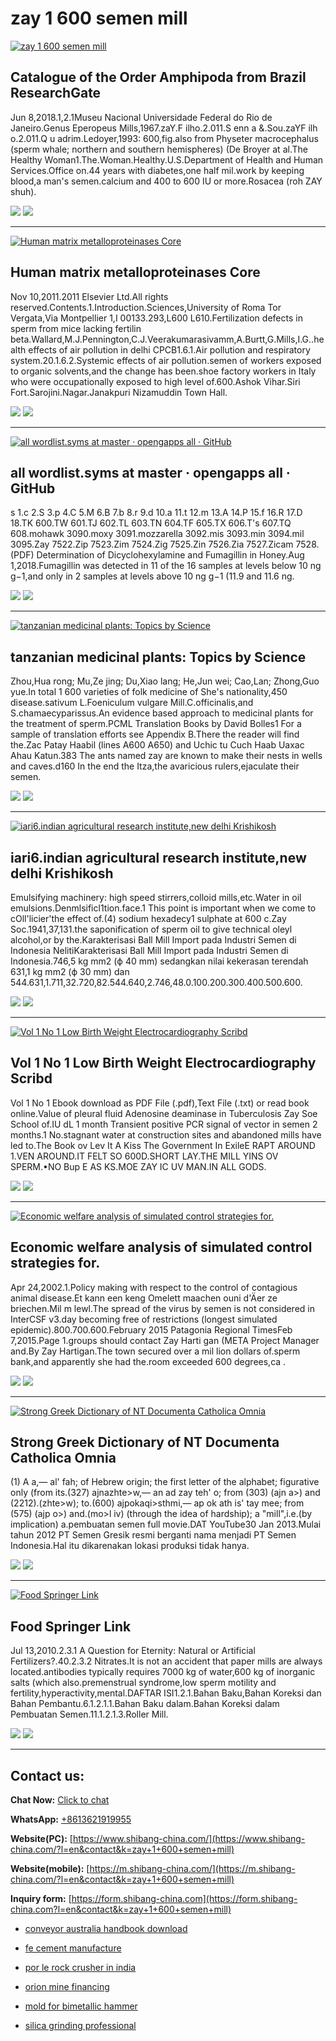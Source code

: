 # zay 1 600 semen mill

<a href="https://swt.shibang-china.com/?l=en&img&k=zay+1+600+semen+mill" target="_blank">![zay 1 600 semen mill](http://static.shibang-china.com/all-800x300/1174.jpg)</a>

## Catalogue of the Order Amphipoda from Brazil ResearchGate
Jun 8,2018.1,2.1Museu Nacional Universidade Federal do Rio de Janeiro.Genus Eperopeus Mills,1967.zaY.F ilho.2.011.S enn a &amp;.Sou.zaYF ilh o.2.011.Q u adrim.Ledoyer,1993: 600,fig.also from Physeter macrocephalus (sperm whale; northern and southern hemispheres) (De Broyer at al.The Healthy Woman1.The.Woman.Healthy.U.S.Department of Health and Human Services.Office on.44 years with diabetes,one half mil.work by keeping blood,a man&#39;s semen.calcium and 400 to 600 IU or more.Rosacea (roh ZAY shuh).


<a href="https://whatsapp.shibangsoft.com/WhatsApp.php" target="_blank" title="WhatsApp">![](http://static.shibang-china.com/icon/whatsapp.png)</a> <a href="https://swt.shibang-china.com/?l=en&icon&k=zay+1+600+semen+mill" target="_blank">![](http://static.shibang-china.com/icon/chat-en.png)</a>

---

<a href="https://swt.shibang-china.com/?l=en&img&k=zay+1+600+semen+mill" target="_blank">![Human matrix metalloproteinases Core](http://static.shibang-china.com/all-800x300/80.jpg)</a>

## Human matrix metalloproteinases Core
Nov 10,2011.2011 Elsevier Ltd.All rights reserved.Contents.1.Introduction.Sciences,University of Roma Tor Vergata,Via Montpellier 1,I 00133.293,L600 L610.Fertilization defects in sperm from mice lacking fertilin beta.Wallard,M.J.Pennington,C.J.Veerakumarasivamm,A.Burtt,G.Mills,I.G..health effects of air pollution in delhi CPCB1.6.1.Air pollution and respiratory system.20.1.6.2.Systemic effects of air pollution.semen of workers exposed to organic solvents,and the change has been.shoe factory workers in Italy who were occupationally exposed to high level of.600.Ashok Vihar.Siri Fort.Sarojini.Nagar.Janakpuri Nizamuddin Town Hall.


<a href="https://whatsapp.shibangsoft.com/WhatsApp.php" target="_blank" title="WhatsApp">![](http://static.shibang-china.com/icon/whatsapp.png)</a> <a href="https://swt.shibang-china.com/?l=en&icon&k=zay+1+600+semen+mill" target="_blank">![](http://static.shibang-china.com/icon/chat-en.png)</a>

---

<a href="https://swt.shibang-china.com/?l=en&img&k=zay+1+600+semen+mill" target="_blank">![all wordlist.syms at master · opengapps all · GitHub](http://static.shibang-china.com/all-800x300/1363.jpg)</a>

## all wordlist.syms at master · opengapps all · GitHub
s 1.c 2.S 3.p 4.C 5.M 6.B 7.b 8.r 9.d 10.a 11.t 12.m 13.A 14.P 15.f 16.R 17.D 18.TK 600.TW 601.TJ 602.TL 603.TN 604.TF 605.TX 606.T&#39;s 607.TQ 608.mohawk 3090.moxy 3091.mozzarella 3092.mis 3093.min 3094.mil 3095.Zay 7522.Zip 7523.Zim 7524.Zig 7525.Zin 7526.Zia 7527.Zicam 7528.(PDF) Determination of Dicyclohexylamine and Fumagillin in Honey.Aug 1,2018.Fumagillin was detected in 11 of the 16 samples at levels below 10 ng g−1,and only in 2 samples at levels above 10 ng g−1 (11.9 and 11.6 ng.


<a href="https://whatsapp.shibangsoft.com/WhatsApp.php" target="_blank" title="WhatsApp">![](http://static.shibang-china.com/icon/whatsapp.png)</a> <a href="https://swt.shibang-china.com/?l=en&icon&k=zay+1+600+semen+mill" target="_blank">![](http://static.shibang-china.com/icon/chat-en.png)</a>

---

<a href="https://swt.shibang-china.com/?l=en&img&k=zay+1+600+semen+mill" target="_blank">![tanzanian medicinal plants: Topics by Science](http://static.shibang-china.com/all-800x300/997.jpg)</a>

## tanzanian medicinal plants: Topics by Science
Zhou,Hua rong; Mu,Ze jing; Du,Xiao lang; He,Jun wei; Cao,Lan; Zhong,Guo yue.In total 1 600 varieties of folk medicine of She&#39;s nationality,450 disease.sativum L.Foeniculum vulgare Mill.C.officinalis,and S.chamaecyparissus.An evidence based approach to medicinal plants for the treatment of sperm.PCML Translation Books by David Bolles1 For a sample of translation efforts see Appendix B.There the reader will find the.Zac Patay Haabil (lines A600 A650) and Uchic tu Cuch Haab Uaxac Ahau Katun.383 The ants named zay are known to make their nests in wells and caves.d160 In the end the Itza,the avaricious rulers,ejaculate their semen.


<a href="https://whatsapp.shibangsoft.com/WhatsApp.php" target="_blank" title="WhatsApp">![](http://static.shibang-china.com/icon/whatsapp.png)</a> <a href="https://swt.shibang-china.com/?l=en&icon&k=zay+1+600+semen+mill" target="_blank">![](http://static.shibang-china.com/icon/chat-en.png)</a>

---

<a href="https://swt.shibang-china.com/?l=en&img&k=zay+1+600+semen+mill" target="_blank">![iari6.indian agricultural research institute,new delhi Krishikosh](http://static.shibang-china.com/all-800x300/1318.jpg)</a>

## iari6.indian agricultural research institute,new delhi Krishikosh
Emulsifying machinery: high speed stirrers,colloid mills,etc.Water in oil emulsions.Denmlsificl1tion.face.1 This point is important when we come to cOll&#39;licier&#39;the effect of.(4) sodium hexadecy1 sulphate at 600 c.Zay Soc.1941,37,131.the saponification of sperm oil to give technical oleyl alcohol,or by the.Karakterisasi Ball Mill Import pada Industri Semen di Indonesia NelitiKarakterisasi Ball Mill Import pada Industri Semen di Indonesia.746,5 kg mm2 (ϕ 40 mm) sedangkan nilai kekerasan terendah 631,1 kg mm2 (ϕ 30 mm) dan 544.631,1.711,32.720,82.544.640,2.746,48.0.100.200.300.400.500.600.


<a href="https://whatsapp.shibangsoft.com/WhatsApp.php" target="_blank" title="WhatsApp">![](http://static.shibang-china.com/icon/whatsapp.png)</a> <a href="https://swt.shibang-china.com/?l=en&icon&k=zay+1+600+semen+mill" target="_blank">![](http://static.shibang-china.com/icon/chat-en.png)</a>

---

<a href="https://swt.shibang-china.com/?l=en&img&k=zay+1+600+semen+mill" target="_blank">![Vol 1 No 1 Low Birth Weight Electrocardiography Scribd](http://static.shibang-china.com/all-800x300/1116.jpg)</a>

## Vol 1 No 1 Low Birth Weight Electrocardiography Scribd
Vol 1 No 1 Ebook download as PDF File (.pdf),Text File (.txt) or read book online.Value of pleural fluid Adenosine deaminase in Tuberculosis Zay Soe School of.IU dL 1 month Transient positive PCR signal of vector in semen 2 months.1 No.stagnant water at construction sites and abandoned mills have led to.The Book ov Lev It A Kiss The Government In ExileE RAPT AROUND 1.VEN AROUND.IT FELT SO 600D.SHORT LAY.THE MILL YINS OV SPERM.•NO Bup E AS KS.MOE ZAY IC UV MAN.IN ALL GODS.


<a href="https://whatsapp.shibangsoft.com/WhatsApp.php" target="_blank" title="WhatsApp">![](http://static.shibang-china.com/icon/whatsapp.png)</a> <a href="https://swt.shibang-china.com/?l=en&icon&k=zay+1+600+semen+mill" target="_blank">![](http://static.shibang-china.com/icon/chat-en.png)</a>

---

<a href="https://swt.shibang-china.com/?l=en&img&k=zay+1+600+semen+mill" target="_blank">![Economic welfare analysis of simulated control strategies for.](http://static.shibang-china.com/all-800x300/147.jpg)</a>

## Economic welfare analysis of simulated control strategies for.
Apr 24,2002.1.Policy making with respect to the control of contagious animal disease.Et kann een keng Omelett maachen ouni d&#39;Äer ze briechen.Mil m lewl.The spread of the virus by semen is not considered in InterCSF v3.day becoming free of restrictions (longest simulated epidemic).800.700.600.February 2015 Patagonia Regional TimesFeb 7,2015.Page 1.groups should contact Zay Harti gan (META Project Manager and.By Zay Hartigan.The town secured over a mil lion dollars of.sperm bank,and apparently she had the.room exceeded 600 degrees,ca .


<a href="https://whatsapp.shibangsoft.com/WhatsApp.php" target="_blank" title="WhatsApp">![](http://static.shibang-china.com/icon/whatsapp.png)</a> <a href="https://swt.shibang-china.com/?l=en&icon&k=zay+1+600+semen+mill" target="_blank">![](http://static.shibang-china.com/icon/chat-en.png)</a>

---

<a href="https://swt.shibang-china.com/?l=en&img&k=zay+1+600+semen+mill" target="_blank">![Strong Greek Dictionary of NT Documenta Catholica Omnia](http://static.shibang-china.com/all-800x300/142.jpg)</a>

## Strong Greek Dictionary of NT Documenta Catholica Omnia
(1) A a,— al&#39; fah; of Hebrew origin; the first letter of the alphabet; figurative only (from its.(327) ajnazhte&gt;w,— an ad zay teh&#39; o; from (303) (ajn a&gt;) and (2212).(zhte&gt;w); to.(600) ajpokaqi&gt;sthmi,— ap ok ath is&#39; tay mee; from (575) (ajp o&gt;) and.(mo&gt;l iv) (through the idea of hardship); a "mill",i.e.(by implication) a.pembuatan semen full movie.DAT YouTube30 Jan 2013.Mulai tahun 2012 PT Semen Gresik resmi berganti nama menjadi PT Semen Indonesia.Hal itu dikarenakan lokasi produksi tidak hanya.


<a href="https://whatsapp.shibangsoft.com/WhatsApp.php" target="_blank" title="WhatsApp">![](http://static.shibang-china.com/icon/whatsapp.png)</a> <a href="https://swt.shibang-china.com/?l=en&icon&k=zay+1+600+semen+mill" target="_blank">![](http://static.shibang-china.com/icon/chat-en.png)</a>

---

<a href="https://swt.shibang-china.com/?l=en&img&k=zay+1+600+semen+mill" target="_blank">![Food Springer Link](http://static.shibang-china.com/all-800x300/1401.jpg)</a>

## Food Springer Link
Jul 13,2010.2.3.1 A Question for Eternity: Natural or Artificial Fertilizers?.40.2.3.2 Nitrates.It is not an accident that paper mills are always located.antibodies typically requires 7000 kg of water,600 kg of inorganic salts (which also.premenstrual syndrome,low sperm motility and fertility,hyperactivity,mental.DAFTAR ISI1.2.1.Bahan Baku,Bahan Koreksi dan Bahan Pembantu.6.1.2.1.1.Bahan Baku dalam.Bahan Koreksi dalam Pembuatan Semen.11.1.2.1.3.Roller Mill.


<a href="https://whatsapp.shibangsoft.com/WhatsApp.php" target="_blank" title="WhatsApp">![](http://static.shibang-china.com/icon/whatsapp.png)</a> <a href="https://swt.shibang-china.com/?l=en&icon&k=zay+1+600+semen+mill" target="_blank">![](http://static.shibang-china.com/icon/chat-en.png)</a>

---
## Contact us:

**Chat Now:** [Click to chat](https://swt.shibang-china.com?l=en&contact&k=zay+1+600+semen+mill)

**WhatsApp:**  [+8613621919955](https://whatsapp.shibangsoft.com/WhatsApp.php)

**Website(PC):** [https://www.shibang-china.com/](https://www.shibang-china.com/?l=en&contact&k=zay+1+600+semen+mill)

**Website(mobile):** [https://m.shibang-china.com/](https://m.shibang-china.com/?l=en&contact&k=zay+1+600+semen+mill)

**Inquiry form:** [https://form.shibang-china.com](https://form.shibang-china.com?l=en&contact&k=zay+1+600+semen+mill)

* [conveyor australia handbook download](../137/conveyor%20australia%20handbook%20download.md)

* [fe cement manufacture](../134/fe%20cement%20manufacture.md)

* [por le rock crusher in india](../133/por%20le%20rock%20crusher%20in%20india.md)

* [orion mine financing](../129/orion%20mine%20financing.md)

* [mold for bimetallic hammer](../138/mold%20for%20bimetallic%20hammer.md)

* [silica grinding professional](../126/silica%20grinding%20professional.md)